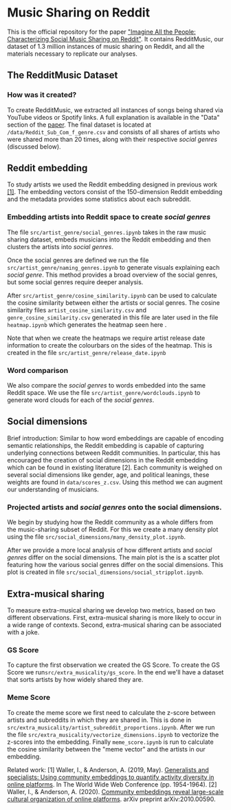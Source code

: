 
# Music Sharing on Reddit

This is the official repository for the paper ["Imagine All the People: Characterizing Social Music Sharing on Reddit"](http://www.cs.toronto.edu/~ashton/pubs/music-on-reddit-icwsm21.pdf). It contains RedditMusic, our dataset of 1.3 million instances of music sharing on Reddit, and all the materials necessary to replicate our analyses. 

## The RedditMusic Dataset

### How was it created? 
To create RedditMusic, we extracted all instances of songs being shared via YouTube videos or Spotify links. A full explanation is available in the "Data" section of the [paper](http://www.cs.toronto.edu/~ashton/pubs/music-on-reddit-icwsm21.pdf). The final dataset is located at `/data/Reddit_Sub_Com_f_genre.csv` and consists of all shares of artists who were shared more than 20 times, along with their respective *social genres* (discussed below). 

## Reddit embedding
To study artists we used the Reddit embedding designed in previous work [[1]](http://www.cs.toronto.edu/~ashton/pubs/actdiv-www2019.pdf). The embedding vectors consist of the 150-dimension Reddit embedding and the metadata provides some statistics about each subreddit. 

### Embedding artists into Reddit space to create *social genres*
The file `src/artist_genre/social_genres.ipynb` takes in the raw music sharing dataset, embeds musicians into the Reddit embedding and then clusters the artists into *social genres*.

Once the social genres are defined we run the file `src/artist_genre/naming_genres.ipynb` to generate visuals explaining each *social genre*. This method provides a broad overview of the social genres, but some social genres require deeper analysis. 

After `src/artist_genre/cosine_similarity.ipynb` can be used to calculate the cosine similarity between either the artists or social genres. The cosine similarity files `artist_cosine_similarity.csv` and `genre_cosine_similarity.csv` generated in this file are later used in the file `heatmap.ipynb` which generates the heatmap seen here <INCLUDE VISUAL OF THE HEATMAP>.

Note that when we create the heatmaps we require artist release date information to create the colourbars on the sides of the heatmap. This is created in the file `src/artist_genre/release_date.ipynb` 


### Word comparison
We also compare the *social genres* to words embedded into the same Reddit space.  We use the file `src/artist_genre/wordclouds.ipynb` to generate word clouds for each of the *social genres*. 


## Social dimensions
Brief introduction: Similar to how word embeddings are capable of encoding semantic relationships, the Reddit embedding is capable of capturing underlying connections between Reddit communities. In particular, this has encouraged the creation of social dimensions in the Reddit embedding which can be found in existing literature [2]. Each community is weighed on several social dimensions like gender, age, and political leanings, these weights are found in `data/scores_z.csv`. Using this method we can augment our understanding of musicians. 

### Projected artists and *social genres* onto the social dimensions.
We begin by studying how the Reddit community as a whole differs from the music-sharing subset of Reddit. For this we create a many density plot using the file `src/social_dimensions/many_density_plot.ipynb`. 

After we provide a more local analysis of how different artists and *social genres* differ on the social dimensions. The main plot is the is a scatter plot featuring how the various social genres differ on the social dimensions. This plot is created in file `src/social_dimensions/social_stripplot.ipynb`. 


## Extra-musical sharing
To measure extra-musical sharing we develop two metrics, based on two different observations. First, extra-musical sharing is more likely to occur in a wide range of contexts. Second, extra-musical sharing can be associated with a joke. 

### GS Score
To capture the first observation we created the GS Score. To create the GS Score we run`src/extra_musicality/gs_score`. In the end we'll have a dataset that sorts artists by how widely shared they are. 

### Meme Score
To create the meme score
we first need to calculate the z-score between artists and subreddits in which they are shared in. This is done in `src/extra_musicality/artist_subreddit_proportions.ipynb`.  After we run the file `src/extra_musicality/vectorize_dimensions.ipynb` to vectorize the z-scores into the embedding. Finally `meme_score.ipynb` is run to calculate the cosine similarity between the "meme vector" and the artists in our embedding. 


Related work:
[1] Waller, I., & Anderson, A. (2019, May). [Generalists and specialists: Using community embeddings to quantify activity diversity in online platforms](http://www.cs.toronto.edu/~ashton/pubs/actdiv-www2019.pdf). In The World Wide Web Conference (pp. 1954-1964).
[2] Waller, I., & Anderson, A. (2020). [Community embeddings reveal large-scale cultural organization of online platforms](http://www.cs.toronto.edu/~ashton/pubs/cultural-dims2020.pdf). arXiv preprint arXiv:2010.00590.

